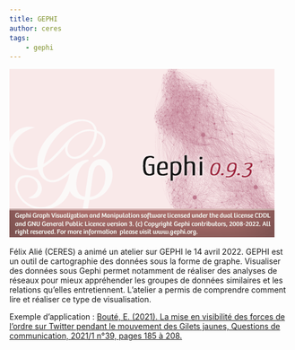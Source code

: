 ```yaml
---
title: GEPHI
author: ceres
tags:
    - gephi
---
```


![Gephi](gephi.png)

Félix Alié (CERES) a animé un atelier sur GEPHI le 14 avril 2022. GEPHI est un outil de cartographie des données sous la forme de graphe. Visualiser des données sous Gephi permet notamment de réaliser des analyses de réseaux pour mieux appréhender les groupes de données similaires et les relations qu’elles entretiennent. L’atelier a permis de comprendre comment lire et réaliser ce type de visualisation.

Exemple d’application : [Bouté, E. (2021). La mise en visibilité des forces de l’ordre sur Twitter pendant le mouvement des Gilets jaunes, Questions de communication, 2021/1 n°39, pages 185 à 208.](https://www.cairn.info/revue-questions-de-communication-2021-1-page-185.htm)
